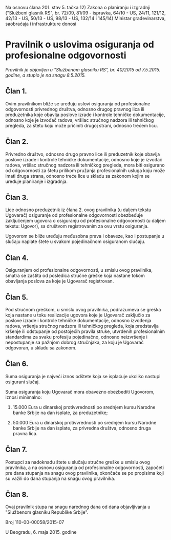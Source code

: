 Na osnovu člana 201. stav 5. tačka 12) Zakona o planiranju i izgradnji ("Službeni glasnik RS", br. 72/09, 81/09 - ispravka, 64/10 - US, 24/11, 121/12, 42/13 - US, 50/13 - US, 98/13 - US, 132/14 i 145/14) Ministar građevinarstva, saobraćaja i infrastrukture donosi

# Pravilnik o uslovima osiguranja od profesionalne odgovornosti

*Pravilnik je objavljen u "Službenom glasniku RS", br. 40/2015 od 7.5.2015. godine, a stupio je na snagu 8.5.2015.*

## Član 1.

Ovim pravilnikom bliže se uređuju uslovi osiguranja od profesionalne odgovornosti privrednog društva, odnosno drugog pravnog lica ili preduzetnika koje obavlja poslove izrade i kontrole tehničke dokumentacije, odnosno koje je izvođač radova, vršilac stručnog nadzora ili tehničkog pregleda, za štetu koju može pričiniti drugoj strani, odnosno trećem licu.

## Član 2.

Privredno društvo, odnosno drugo pravno lice ili preduzetnik koje obavlja poslove izrade i kontrole tehničke dokumentacije, odnosno koje je izvođač radova, vršilac stručnog nadzora ili tehničkog pregleda, mora biti osigurano od odgovornosti za štetu prilikom pružanja profesionalnih usluga koju može imati druga strana, odnosno treće lice u skladu sa zakonom kojim se uređuje planiranje i izgradnja.

## Član 3.

Lice odnosno preduzetnik iz člana 2. ovog pravilnika (u daljem tekstu Ugovarač) osiguranje od profesionalne odgovornosti obezbeđuje zaključenjem ugovora o osiguranju od profesionalne odgovornosti (u daljem tekstu: Ugovor), sa društvom registrovanim za ovu vrstu osiguranja. 

Ugovorom se bliže uređuju međusobna prava i obaveze, kao i postupanje u slučaju naplate štete u svakom pojedinačnom osiguranom slučaju.

## Član 4.

Osiguranjem od profesionalne odgovornosti, u smislu ovog pravilnika, smatra se zaštita od posledica stručne greške koja nastane tokom obavljanja poslova za koje je Ugovarač registrovan.

## Član 5.

Pod stručnom greškom, u smislu ovog pravilnika, podrazumeva se greška koja nastane u toku realizacije ugovora koje je Ugovarač zaključio za poslove izrade i kontrole tehničke dokumentacije, odnosno izvođenja radova, vršenja stručnog nadzora ili tehničkog pregleda, koja predstavlja kršenje ili odstupanje od postojećih pravila struke, utvrđenih profesionalnim standardima za svaku profesiju pojedinačno, odnosno neizvršenje i nepostupanje sa pažnjom dobrog stručnjaka, za koju je Ugovarač odgovoran, u skladu sa zakonom.

## Član 6.

Suma osiguranja je najveći iznos odštete koja se isplaćuje ukoliko nastupi osigurani slučaj. 

Suma osiguranja koju Ugovarač mora obavezno obezbediti Ugovorom, iznosi minimalno:

1) 15.000 Eura u dinarskoj protivvrednosti po srednjem kursu Narodne banke Srbije na dan isplate, za preduzetnike;

2) 50.000 Eura u dinarskoj protivvrednosti po srednjem kursu Narodne banke Srbije na dan isplate, za privredna društva, odnosno druga pravna lica.

## Član 7.

Postupci za nadoknadu štete u slučaju stručne greške u smislu ovog pravilnika, a na osnovu osiguranja od profesionalne odgovornosti, započeti pre dana stupanja na snagu ovog pravilnika, okončaće se po propisima koji su važili do dana stupanja na snagu ovog pravilnika.

## Član 8.

Ovaj pravilnik stupa na snagu narednog dana od dana objavljivanja u "Službenom glasniku Republike Srbije".

Broj 110-00-00058/2015-07
 
U Beogradu, 6. maja 2015. godine 
